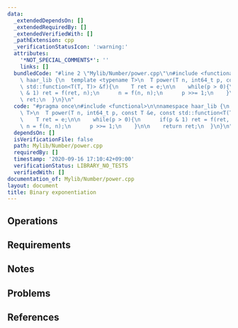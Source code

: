```yaml
---
data:
  _extendedDependsOn: []
  _extendedRequiredBy: []
  _extendedVerifiedWith: []
  _pathExtension: cpp
  _verificationStatusIcon: ':warning:'
  attributes:
    '*NOT_SPECIAL_COMMENTS*': ''
    links: []
  bundledCode: "#line 2 \"Mylib/Number/power.cpp\"\n#include <functional>\n\nnamespace\
    \ haar_lib {\n  template <typename T>\n  T power(T n, int64_t p, const T &e, const\
    \ std::function<T(T, T)> &f){\n    T ret = e;\n\n    while(p > 0){\n      if(p\
    \ & 1) ret = f(ret, n);\n      n = f(n, n);\n      p >>= 1;\n    }\n\n    return\
    \ ret;\n  }\n}\n"
  code: "#pragma once\n#include <functional>\n\nnamespace haar_lib {\n  template <typename\
    \ T>\n  T power(T n, int64_t p, const T &e, const std::function<T(T, T)> &f){\n\
    \    T ret = e;\n\n    while(p > 0){\n      if(p & 1) ret = f(ret, n);\n     \
    \ n = f(n, n);\n      p >>= 1;\n    }\n\n    return ret;\n  }\n}\n"
  dependsOn: []
  isVerificationFile: false
  path: Mylib/Number/power.cpp
  requiredBy: []
  timestamp: '2020-09-16 17:10:42+09:00'
  verificationStatus: LIBRARY_NO_TESTS
  verifiedWith: []
documentation_of: Mylib/Number/power.cpp
layout: document
title: Binary exponentiation
---
```


## Operations

## Requirements

## Notes

## Problems

## References
